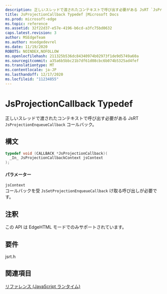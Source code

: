 ```yaml
---
description: 正しいスレッドで渡されたコンテキストで呼び出す必要がある JsRT `JsProjectionEnqueueCallback` コールバック。
title: JsProjectionCallback Typedef |Microsoft Docs
ms.prod: microsoft-edge
ms.topic: reference
ms.assetid: 32f22d37-e57e-4196-b6cd-a3fc75bd0632
caps.latest.revision: 3
author: MSEdgeTeam
ms.author: msedgedevrel
ms.date: 11/19/2020
ROBOTS: NOINDEX,NOFOLLOW
ms.openlocfilehash: 211325b536dc84340974b02973f1de9d5749a60a
ms.sourcegitcommit: a35a6b5bbc21b7df61d08cbc6b074b5325ad4fef
ms.translationtype: MT
ms.contentlocale: ja-JP
ms.lasthandoff: 12/17/2020
ms.locfileid: "11234855"
---
```

# JsProjectionCallback Typedef

正しいスレッドで渡されたコンテキストで呼び出す必要がある JsRT `JsProjectionEnqueueCallback` コールバック。  
  
## 構文  
  
```cpp  
typedef void (CALLBACK *JsProjectionCallback)(  
  _In_ JsProjectionCallbackContext jsContext  
);  
```  
  
#### パラメーター  
 `jsContext`  
 コールバックを受 `JsSetProjectionEnqueueCallback` け取る呼び出しが必要です。  
  
## 注釈  
 この API は EdgeHTML モードでのみサポートされています。  
  
## 要件  
 jsrt.h  
  
## 関連項目  
 [リファレンス (JavaScript ランタイム)](../chakra-hosting/reference-javascript-runtime.md)
